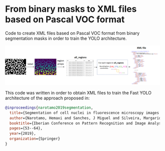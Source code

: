 # From binary masks to XML files based on Pascal VOC format


Code to create XML files based on Pascal VOC format from binary segmentation masks in order to train the YOLO architecture.


<img src="xml_files.png"/>


This code was written in order to obtain XML files to train the Fast YOLO architecture of the approach proposed in:

```bibtex
@inproceedings{narotamo2019segmentation,
  title={Segmentation of cell nuclei in fluorescence microscopy images using deep learning},
  author={Narotamo, Hemaxi and Sanches, J Miguel and Silveira, Margarida},
  booktitle={Iberian Conference on Pattern Recognition and Image Analysis},
  pages={53--64},
  year={2019},
  organization={Springer}
}
```
